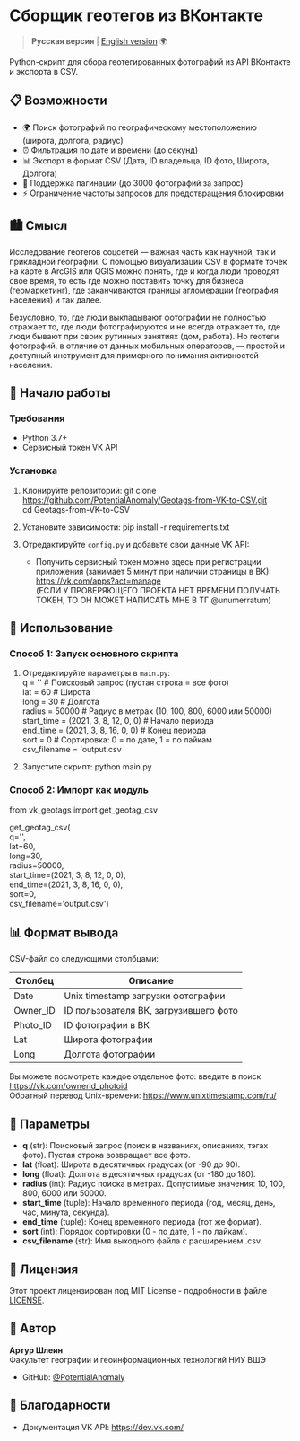 # Сборщик геотегов из ВКонтакте

> **Русская версия** | [English version](README.md) 🌍

Python-скрипт для сбора геотегированных фотографий из API ВКонтакте и экспорта в CSV.

## 📋 Возможности

- 🌍 Поиск фотографий по географическому местоположению (широта, долгота, радиус)
- ⏰ Фильтрация по дате и времени (до секунд)
- 📊 Экспорт в формат CSV (Дата, ID владельца, ID фото, Широта, Долгота)
- 🔄 Поддержка пагинации (до 3000 фотографий за запрос)
- ⚡ Ограничение частоты запросов для предотвращения блокировки

## 🏙️ Смысл

Исследование геотегов соцсетей — важная часть как научной, так и прикладной географии. С помощью визуализации CSV в формате точек на карте в ArcGIS или QGIS можно понять, где и когда люди проводят свое время, то есть где можно поставить точку для бизнеса (геомаркетинг), где заканчиваются границы агломерации (география населения) и так далее.

Безусловно, то, где люди выкладывают фотографии не полностью отражает то, где люди фотографируются и не всегда отражает то, где люди бывают при своих рутинных занятиях (дом, работа). Но геотеги фотографий, в отличие от данных мобильных операторов, — простой и доступный инструмент для примерного понимания активностей населения.

## 🚀 Начало работы

### Требования

- Python 3.7+
- Сервисный токен VK API

### Установка

1. Клонируйте репозиторий:
git clone https://github.com/PotentialAnomaly/Geotags-from-VK-to-CSV.git  
cd Geotags-from-VK-to-CSV

2. Установите зависимости:
pip install -r requirements.txt

4. Отредактируйте `config.py` и добавьте свои данные VK API:
   - Получить сервисный токен можно здесь при регистрации приложения (занимает 5 минут при наличии страницы в ВК): https://vk.com/apps?act=manage  
     (ЕСЛИ У ПРОВЕРЯЮЩЕГО ПРОЕКТА НЕТ ВРЕМЕНИ ПОЛУЧАТЬ ТОКЕН, ТО ОН МОЖЕТ НАПИСАТЬ МНЕ В ТГ @unumerratum)

## 📖 Использование

### Способ 1: Запуск основного скрипта

1. Отредактируйте параметры в `main.py`:  
q = '' # Поисковый запрос (пустая строка = все фото)  
lat = 60 # Широта  
long = 30 # Долгота  
radius = 50000 # Радиус в метрах (10, 100, 800, 6000 или 50000)  
start_time = (2021, 3, 8, 12, 0, 0) # Начало периода  
end_time = (2021, 3, 8, 16, 0, 0) # Конец периода  
sort = 0 # Сортировка: 0 = по дате, 1 = по лайкам  
csv_filename = 'output.csv  

2. Запустите скрипт:
python main.py

### Способ 2: Импорт как модуль

from vk_geotags import get_geotag_csv

get_geotag_csv(  
q='',  
lat=60,  
long=30,  
radius=50000,  
start_time=(2021, 3, 8, 12, 0, 0),  
end_time=(2021, 3, 8, 16, 0, 0),  
sort=0,  
csv_filename='output.csv')  

## 📊 Формат вывода

CSV-файл со следующими столбцами:

| Столбец | Описание |
|---------|----------|
| Date | Unix timestamp загрузки фотографии |
| Owner_ID | ID пользователя ВК, загрузившего фото |
| Photo_ID | ID фотографии в ВК |
| Lat | Широта фотографии |
| Long | Долгота фотографии |

Вы можете посмотреть каждое отдельное фото: введите в поиск https://vk.com/ownerid_photoid  
Обратный перевод Unix-времени: https://www.unixtimestamp.com/ru/

## 🔧 Параметры

- **q** (str): Поисковый запрос (поиск в названиях, описаниях, тэгах фото). Пустая строка возвращает все фото.  
- **lat** (float): Широта в десятичных градусах (от -90 до 90).  
- **long** (float): Долгота в десятичных градусах (от -180 до 180).  
- **radius** (int): Радиус поиска в метрах. Допустимые значения: 10, 100, 800, 6000 или 50000.  
- **start_time** (tuple): Начало временного периода (год, месяц, день, час, минута, секунда).  
- **end_time** (tuple): Конец временного периода (тот же формат).  
- **sort** (int): Порядок сортировки (0 - по дате, 1 - по лайкам).  
- **csv_filename** (str): Имя выходного файла с расширением .csv.  

## 📄 Лицензия

Этот проект лицензирован под MIT License - подробности в файле [LICENSE](LICENSE).

## 👤 Автор

**Артур Шлеин**  
Факультет географии и геоинформационных технологий НИУ ВШЭ

- GitHub: [@PotentialAnomaly](https://github.com/PotentialAnomaly)

## 🙏 Благодарности

- Документация VK API: https://dev.vk.com/
